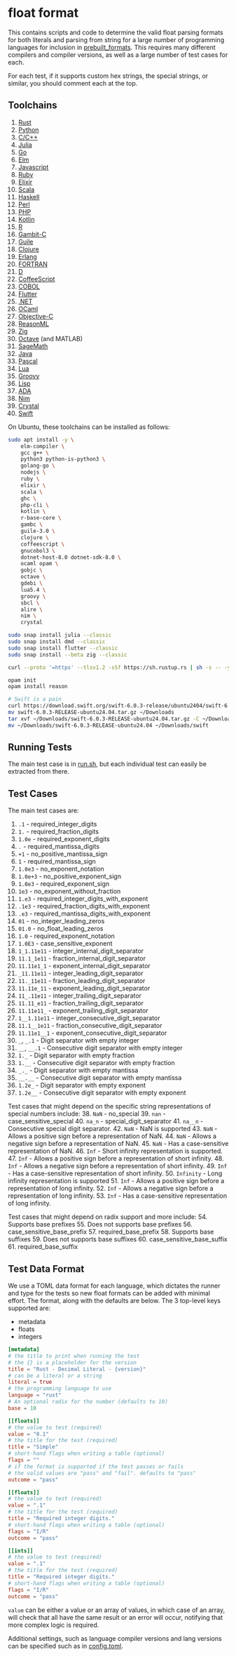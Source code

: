 # float format

This contains scripts and code to determine the valid float parsing formats for both literals and parsing from string for a large number of programming languages for inclusion in [prebuilt_formats](https://github.com/Alexhuszagh/rust-lexical/blob/main/lexical-util/src/prebuilt_formats.rs). This requires many different compilers and compiler versions, as well as a large number of test cases for each.

For each test, if it supports custom hex strings, the special strings, or similar, you should comment each at the top.

## Toolchains

1. [Rust](https://rustup.rs/)
2. [Python](https://www.python.org/downloads/)
3. [C/C++](https://gcc.gnu.org/)
4. [Julia](https://julialang.org/)
5. [Go](https://go.dev/)
6. [Elm](https://elm-lang.org/)
7. [Javascript](https://developer.mozilla.org/en-US/docs/Web/JavaScript)
8. [Ruby](https://www.ruby-lang.org/en/)
9. [Elixir](https://elixir-lang.org/)
10. [Scala](https://www.scala-lang.org/)
11. [Haskell](https://www.haskell.org/ghc/)
12. [Perl](https://www.perl.org/)
13. [PHP](https://www.php.net/)
14. [Kotlin](https://kotlinlang.org/)
15. [R](https://www.r-project.org/)
16. [Gambit-C](https://gambitscheme.org/)
17. [Guile](https://www.gnu.org/software/guile/)
18. [Clojure](https://clojure.org/)
19. [Erlang](https://www.erlang.org/)
20. [FORTRAN](https://fortran-lang.org/)
21. [D](https://dlang.org/)
22. [CoffeeScript](https://coffeescript.org/)
23. [COBOL](https://www.ibm.com/think/topics/cobol)
24. [Flutter](https://flutter.dev/)
25. [.NET](https://learn.microsoft.com/en-us/dotnet/)
26. [OCaml](https://ocaml.org/)
27. [Objective-C](https://developer.apple.com/library/archive/documentation/Cocoa/Conceptual/ProgrammingWithObjectiveC/Introduction/Introduction.html)
28. [ReasonML](https://reasonml.github.io/)
29. [Zig](https://ziglang.org)
30. [Octave](https://octave.org/) (and MATLAB)
31. [SageMath](https://www.sagemath.org/)
32. [Java](https://www.java.com/en/)
33. [Pascal](https://www.lazarus-ide.org/)
34. [Lua](https://www.lua.org/)
35. [Groovy](https://groovy-lang.org/)
36. [Lisp](https://lisp-lang.org/)
37. [ADA](https://ada-lang.io/)
38. [Nim](https://nim-lang.org/)
39. [Crystal](https://crystal-lang.org/)
40. [Swift](https://www.swift.org/)

On Ubuntu, these toolchains can be installed as follows:

```bash
sudo apt install -y \
    elm-compiler \
    gcc g++ \
    python3 python-is-python3 \
    golang-go \
    nodejs \
    ruby \
    elixir \
    scala \
    ghc \
    php-cli \
    kotlin \
    r-base-core \
    gambc \
    guile-3.0 \
    clojure \
    coffeescript \
    gnucobol3 \
    dotnet-host-8.0 dotnet-sdk-8.0 \
    ocaml opam \
    gobjc \
    octave \
    gdebi \
    lua5.4 \
    groovy \
    sbcl \
    alire \
    nim \
    crystal

sudo snap install julia --classic
sudo snap install dmd --classic
sudo snap install flutter --classic
sudo snap install --beta zig --classic

curl --proto '=https' --tlsv1.2 -sSf https://sh.rustup.rs | sh -s -- -y

opam init
opam install reason

# Swift is a pain
curl https://download.swift.org/swift-6.0.3-release/ubuntu2404/swift-6.0.3-RELEASE/swift-6.0.3-RELEASE-ubuntu24.04.tar.gz
mv swift-6.0.3-RELEASE-ubuntu24.04.tar.gz ~/Downloads
tar xvf ~/Downloads/swift-6.0.3-RELEASE-ubuntu24.04.tar.gz -C ~/Downloads/
mv ~/Downloads/swift-6.0.3-RELEASE-ubuntu24.04 ~/Downloads/swift
```

## Running Tests

The main test case is in [run.sh](/scripts/run.sh), but each individual test can easily be extracted from there.

## Test Cases

The main test cases are:
1. `.1` - required_integer_digits
2. `1.` - required_fraction_digits
3. `1.0e` - required_exponent_digits
4. `.` - required_mantissa_digits
5. `+1` - no_positive_mantissa_sign
6. `1` - required_mantissa_sign
7. `1.0e3` - no_exponent_notation
8. `1.0e+3` - no_positive_exponent_sign
9. `1.0e3` - required_exponent_sign
10. `1e3` - no_exponent_without_fraction
11. `1.e3` - required_integer_digits_with_exponent
12. `.1e3` - required_fraction_digits_with_exponent
13. `.e3` - required_mantissa_digits_with_exponent
14. `01` - no_integer_leading_zeros
15. `01.0` - no_float_leading_zeros
16. `1.0` - required_exponent_notation
17. `1.0E3` - case_sensitive_exponent
18. `1_1.11e11` - integer_internal_digit_separator
19. `11.1_1e11` - fraction_internal_digit_separator
20. `11.11e1_1` - exponent_internal_digit_separator
21. `_11.11e11` - integer_leading_digit_separator
22. `11._11e11` - fraction_leading_digit_separator
23. `11.11e_11` - exponent_leading_digit_separator
24. `11_.11e11` - integer_trailing_digit_separator
25. `11.11_e11` - fraction_trailing_digit_separator
26. `11.11e11_` - exponent_trailing_digit_separator
27. `1__1.11e11` - integer_consecutive_digit_separator
28. `11.1__1e11` - fraction_consecutive_digit_separator
29. `11.11e1__1` - exponent_consecutive_digit_separator
30. `_`, `_.1` - Digit separator with empty integer
31. `__`, `__.1` - Consecutive digit separator with empty integer
32. `1._` - Digit separator with empty fraction
33. `1.__` - Consecutive digit separator with empty fraction
34. `_._` - Digit separator with empty mantissa
35. `__.__` -  Consecutive digit separator with empty mantissa
36. `1.2e_` - Digit separator with empty exponent
37. `1.2e__` - Consecutive digit separator with empty exponent

Test cases that might depend on the specific string representations of special numbers include:
38. `NaN` - no_special
39. `nan` - case_sensitive_special
40. `na_n` - special_digit_separator
41. `na__n` - Consecutive special digit separator.
42. `NaN` - NaN is supported
43. `NaN` - Allows a positive sign before a representation of NaN.
44. `NaN` - Allows a negative sign before a representation of NaN.
45. `NaN` - Has a case-sensitive representation of NaN.
46. `Inf` - Short infinity representation is supported.
47. `Inf` - Allows a positive sign before a representation of short infinity.
48. `Inf` - Allows a negative sign before a representation of short infinity.
49. `Inf` - Has a case-sensitive representation of short infinity.
50. `Infinity` - Long infinity representation is supported
51. `Inf` - Allows a positive sign before a representation of long infinity.
52. `Inf` - Allows a negative sign before a representation of long infinity.
53. `Inf` - Has a case-sensitive representation of long infinity.

Test cases that might depend on radix support and more include:
54. Supports base prefixes
55. Does not supports base prefixes
56. case_sensitive_base_prefix
57. required_base_prefix
58. Supports base suffixes
59. Does not supports base suffixes
60. case_sensitive_base_suffix
61. required_base_suffix

## Test Data Format

We use a TOML data format for each language, which dictates the runner and type for the tests so new float formats can be added with minimal effort. The format, along with the defaults are below. The 3 top-level keys supported are:
- metadata
- floats
- integers

```toml
[metadata]
# the title to print when running the test
# the {} is a placeholder for the version
title = "Rust - Decimal Literal - {version}"
# can be a literal or a string
literal = true
# the programming language to use
language = "rust"
# An optional radix for the number (defaults to 10)
base = 10

[[floats]]
# the value to test (required)
value = "0.1"
# the title for the test (required)
title = "Simple"
# short-hand flags when writing a table (optional)
flags = ""
# if the format is supported if the test passes or fails
# the valid values are "pass" and "fail". defaults to "pass"
outcome = "pass"

[[floats]]
# the value to test (required)
value = ".1"
# the title for the test (required)
title = "Required integer digits."
# short-hand flags when writing a table (optional)
flags = "I/R"
outcome = "pass"

[[ints]]
# the value to test (required)
value = ".1"
# the title for the test (required)
title = "Required integer digits."
# short-hand flags when writing a table (optional)
flags = "I/R"
outcome = "pass"
```

`value` can be either a value or an array of values, in which case of an array, will check that all have the same result or an error will occur, notifying that more complex logic is required.

Additional settings, such as language compiler versions and lang versions can be specified such as in [config.toml](/config.toml).
